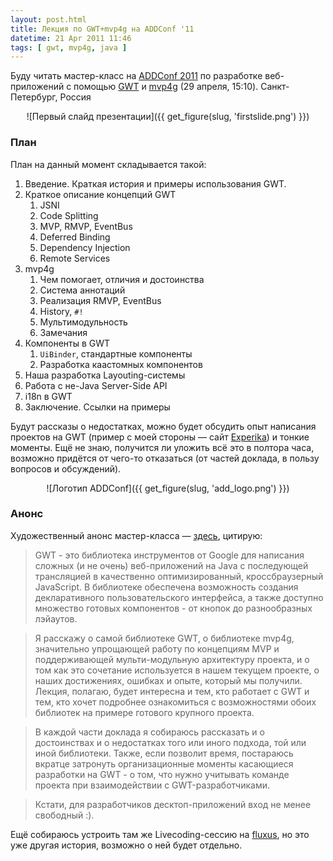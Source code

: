 ```yaml
---
layout: post.html
title: Лекция по GWT+mvp4g на ADDConf '11
datetime: 21 Apr 2011 11:46
tags: [ gwt, mvp4g, java ]
---
```


Буду читать мастер-класс на [ADDConf 2011](http://addconf.ru/) по разработке веб-приложений с помощью [GWT](http://code.google.com/webtoolkit/) и [mvp4g](http://code.google.com/p/mvp4g/) (29 апреля, 15:10). Санкт-Петербург, Россия

<center>![Первый слайд презентации]({{ get_figure(slug, 'firstslide.png') }})</center>

### План

План на данный момент складывается такой:

 1. Введение. Краткая история и примеры использования GWT.
 1. Краткое описание концепций GWT
    1. JSNI
    1. Code Splitting
    1. MVP, RMVP, EventBus
    1. Deferred Binding
    1. Dependency Injection
    1. Remote Services
 1. mvp4g
    1. Чем помогает, отличия и достоинства
    2. Система аннотаций
    3. Реализация RMVP, EventBus
    4. History, `#!`
    5. Мультимодульность
    6. Замечания
 1. Компоненты в GWT
    1. `UiBinder`, стандартные компоненты
    2. Разработка каастомных компонентов
 1. Наша разработка Layouting-системы
 1. Работа с не-Java Server-Side API
 1. i18n в GWT
 1. Заключение. Ссылки на примеры

Будут рассказы о недостатках, можно будет обсудить опыт написания проектов на GWT (пример с моей стороны &mdash; сайт [Experika](http://experika.com)) и тонкие моменты. Ещё не знаю, получится ли уложить всё это в полтора часа, возможно придётся от чего-то отказаться (от частей доклада, в пользу вопросов и обсуждений).

<center>![Логотип ADDConf]({{ get_figure(slug, 'add_logo.png') }})</center>

### Анонс

Художественный анонс мастер-класса &mdash; [здесь](http://addconf.ru/event.sdf/ru/add_2011/authors/AntonKotenko/313), цитирую:

> GWT - это библиотека инструментов от Google для написания сложных (и не очень) веб-приложений на Java с последующей трансляцией в качественно оптимизированный, кроссбраузерный JavaScript. В библиотеке обеспечена возможность создания декларативного пользовательского интерфейса, а также доступно множество готовых компонентов - от кнопок до разнообразных лэйаутов.

> Я расскажу о самой библиотеке GWT, о библиотеке mvp4g, значительно упрощающей работу по концепциям MVP и поддерживающей мульти-модульную архитектуру проекта, и о том как это сочетание используется в нашем текущем проекте, о наших достижениях, ошибках и опыте, который мы получили. Лекция, полагаю, будет интересна и тем, кто работает с GWT и тем, кто хочет подробнее ознакомиться с возможностями обоих библиотек на примере готового крупного проекта.

> В каждой части доклада я собираюсь рассказать и о достоинствах и о недостатках того или иного подхода, той или иной библиотеки. Также, если позволит время, постараюсь вкратце затронуть организационные моменты касающиеся разработки на GWT - о том, что нужно учитывать команде проекта при взаимодействии с GWT-разработчиками.

> Кстати, для разработчиков десктоп-приложений вход не менее свободный :).

Ещё собираюсь устроить там же Livecoding-сессию на [fluxus](http://www.pawfal.org/fluxus/), но это уже другая история, возможно о ней будет отдельно.
